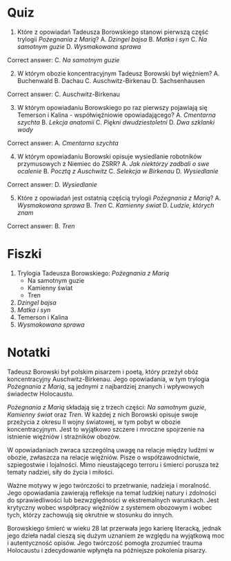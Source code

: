  # Quiz

1. Które z opowiadań Tadeusza Borowskiego stanowi pierwszą część trylogii *Pożegnania z Marią*?
A. *Dzingel bajsa*
B. *Matka i syn*
C. *Na samotnym guzie*
D. *Wysmakowana sprawa*

Correct answer: C. *Na samotnym guzie*

2. W którym obozie koncentracyjnym Tadeusz Borowski był więźniem?
A. Buchenwald
B. Dachau
C. Auschwitz-Birkenau
D. Sachsenhausen

Correct answer: C. Auschwitz-Birkenau

3. W którym opowiadaniu Borowskiego po raz pierwszy pojawiają się Temerson i Kalina - współwięźniowie opowiadającego?
A. *Cmentarna szychta*
B. *Lekcja anatomii*
C. *Piękni dwudziestoletni*
D. *Dwa szklanki wody*

Correct answer: A. *Cmentarna szychta*

4. W którym opowiadaniu Borowski opisuje wysiedlanie robotników przymusowych z Niemiec do ZSRR?
A. *Jak niektórzy zadbali o swe ocalenie*
B. *Pocztą z Auschwitz*
C. *Selekcja w Birkenau*
D. *Wysiedlanie*

Correct answer: D. *Wysiedlanie*

5. Które z opowiadań jest ostatnią częścią trylogii *Pożegnania z Marią*?
A. *Wysmakowana sprawa*
B. *Tren*
C. *Kamienny świat*
D. *Ludzie, których znam*

Correct answer: B. *Tren*

# Fiszki

1. Trylogia Tadeusza Borowskiego: *Pożegnania z Marią*
	* Na samotnym guzie
	* Kamienny świat
	* Tren
2. *Dzingel bajsa*
3. *Matka i syn*
4. Temerson i Kalina
5. *Wysmakowana sprawa*

# Notatki

Tadeusz Borowski był polskim pisarzem i poetą, który przeżył obóz koncentracyjny Auschwitz-Birkenau. Jego opowiadania, w tym trylogia *Pożegnania z Marią*, są jednymi z najbardziej znanych i wpływowych świadectw Holocaustu.

*Pożegnania z Marią* składają się z trzech części: *Na samotnym guzie*, *Kamienny świat* oraz *Tren*. W każdej z nich Borowski opisuje swoje przeżycia z okresu II wojny światowej, w tym pobyt w obozie koncentracyjnym. Jest to wyjątkowo szczere i mroczne spojrzenie na istnienie więźniów i strażników obozów.

W opowiadaniach zwraca szczególną uwagę na relacje między ludźmi w obozie, zwłaszcza na relacje więźniów. Pisze o współzawodnictwie, szpiegostwie i lojalności. Mimo nieustającego terroru i śmierci porusza też tematy nadziei, siły do życia i miłości.

Ważne motywy w jego twórczości to przetrwanie, nadzieja i moralność. Jego opowiadania zawierają refleksje na temat ludzkiej natury i zdolności do sprawiedliwości lub bezwzględności w ekstremalnych warunkach. Jest krytyczny wobec współpracy więźniów z systemem obozowym i wobec tych, którzy zachowują się okrutnie w stosunku do innych.

Borowskiego śmierć w wieku 28 lat przerwała jego karierę literacką, jednak jego dzieła nadal cieszą się dużym uznaniem ze względu na wyjątkową moc i autentyczność opisów. Jego twórczość pomogła zrozumieć trauma Holocaustu i zdecydowanie wpłynęła na późniejsze pokolenia pisarzy.
